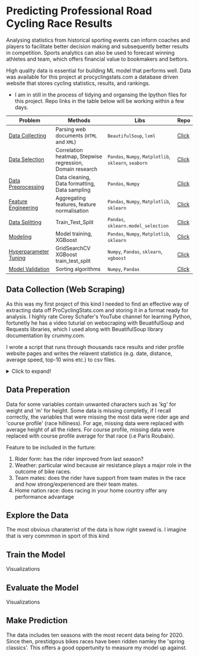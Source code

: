 
#  Predicting Professional Road Cycling Race Results



Analysing statistics from historical sporting events can inform coaches and players to facilitate better decision making and subsequently better results in competition. Sports analytics can also be used to forecast winning athletes and team, which offers financial value to bookmakers and bettors.     

High quality data is essential for building ML model that performs well. Data was available for this project at procyclingstats.com a database driven website that stores cycling statistics, results, and rankings.   

* I am in still in the process of tidying and organsing the Ipython files for this project. Repo links in the table below will be working within a few days. 

|__Problem__|__Methods__|__Libs__|__Repo__|
|-|-|-|-|
|[Data Collecting](#scraping-data-from-procyclingstats.com-for-machine-learning)|Parsing web documents (`HTML` and `XML`) |`BeautifulSoup`, `lxml`|[Click](https://github.com/IeuanEvans/ProCycling_Project/blob/master/Web_Scraping_PCS.ipynb)|
|[Data Selection](#Selecting-data-for-machine-learning-project)|Correlation heatmap, Stepwise regression, Domain research|`Pandas`, `Numpy`, `Matplotlib`, `sklearn`, `seaborn` |[Click]()|
|[Data Preprocessing](#processing-data-for-machine-learning-project)|Data cleaning, Data formatting, Data sampling|`Pandas`, `Numpy` |[Click]()|
|[Feature Engineering](#processing-data-for-machine-learning-project)|Aggregating features, feature normalisation|`Pandas`, `Numpy`, `Matplotlib`, `sklearn`|[Click]()|
|[Data Splitting](#splitting-dataset-training-set-and-test-set)|Train_Test_Split|`Pandas`, `sklearn.model_selection`|[Click]()|
|[Modeling](#training-model)|Model training, XGBoost|`Pandas`, `Numpy`, `Matplotlib`, `sklearn`|[Click]()|
|[Hyperparameter Tuning](#tuning-xgboost-hyperparameters)|GridSearchCV XGBoost train_test_split|`Numpy`, `Pandas`, `sklearn`, `xgboost`|[Click]()|
|[Model Validation](#comparing-model-predictions-against-fan-predictions)|Sorting algorithms|`Numpy`, `Pandas`|[Click]()|



## Data Collection (Web Scraping)

As this was my first project of this kind I needed to find an effective way of extracting data off ProCyclingStats.com and storing it in a format ready for analysis. I highly rate Corey Schafer's YouTube channel for learning Python, fortunetly he has a video tuturial on webscraping with BeuatifulSoup and Requests libraries, which I used along with BeuatifulSoup library documentation by crummy.com.

I wrote a script that runs through thousands race results and rider profile website pages and writes the relavent statistics (e.g. date, distance, average speed, top-10 wins etc.) to csv files.

<details>
  <summary>Click to expand!</summary>
  
  ![](images/Sraping_diagram.png)

</details>

## Data Preperation 

Data for some variables contain unwanted characters such as 'kg' for weight and 'm' for height. Some data is missing completly, if I recall correctly, the variables that were missing the most data were rider age and 'course profile' (race hilliness). For age, missing data were replaced with average height of all the riders. For course profile, missing data were replaced with course profile average for that race (i.e Paris Roubaix). 

Feature to be included in the furture: 
1) Rider form: has the rider improved from last season?
2) Weather: particular wind because air resistance plays a major role in the outcome of bike races.
3) Team mates: does the rider have support from team mates in the race and how strong/experienced are their team mates.
4) Home nation race: does racing in your home country offer any performance advantage

</details>

## Explore the Data

The most obvious charaterrist of the data is how right swewd is. I imagine that is very commmon in sport of this kind 

</details>


## Train the Model

Visualizations

</details>

## Evaluate the Model

Visualizations

</details>

## Make Prediction

The data includes ten seasons with the most recent data being for 2020. Since then, prestidgous bikes races have been ridden namley the 'spring classics'. This offers a good oppertunity to measure my model up against.

</details>
